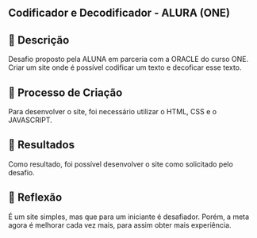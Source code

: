
## Codificador e Decodificador - ALURA (ONE)

## 📒 Descrição
Desafio proposto pela ALUNA em parceria com a ORACLE do curso ONE. Criar um site onde é possível codificar um texto e decoficar esse texto.

## 🧐 Processo de Criação
Para desenvolver o site, foi necessário utilizar o HTML, CSS e o JAVASCRIPT.

## 🚀 Resultados
Como resultado, foi possível desenvolver o site como solicitado pelo desafio.

## 💭 Reflexão
É um site simples, mas que para um iniciante é desafiador. Porém, a meta agora é melhorar cada vez mais, para assim obter mais experiência.
